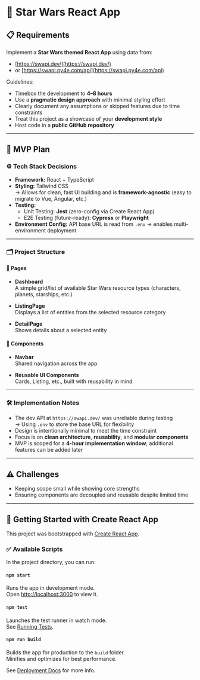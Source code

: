 # 🌌 Star Wars React App

## 📋 Requirements

Implement a **Star Wars themed React App** using data from:

- [https://swapi.dev/](https://swapi.dev/)
- or [https://swapi.py4e.com/api](https://swapi.py4e.com/api)

Guidelines:

- Timebox the development to **4–8 hours**
- Use a **pragmatic design approach** with minimal styling effort
- Clearly document any assumptions or skipped features due to time constraints
- Treat this project as a showcase of your **development style**
- Host code in a **public GitHub repository**

---

## 🚀 MVP Plan

### ⚙️ Tech Stack Decisions

- **Framework:** React + TypeScript
- **Styling:** Tailwind CSS  
  → Allows for clean, fast UI building and is **framework-agnostic** (easy to migrate to Vue, Angular, etc.)
- **Testing:**
  - Unit Testing: **Jest** (zero-config via Create React App)
  - E2E Testing (future-ready): **Cypress** or **Playwright**
- **Environment Config:** API base URL is read from `.env` → enables multi-environment deployment

---

### 🗂️ Project Structure

#### 📄 Pages

- **Dashboard**  
  A simple grid/list of available Star Wars resource types (characters, planets, starships, etc.)

- **ListingPage**  
  Displays a list of entities from the selected resource category

- **DetailPage**  
  Shows details about a selected entity

#### 🧩 Components

- **Navbar**  
  Shared navigation across the app

- **Reusable UI Components**  
  Cards, Listing, etc., built with reusability in mind

---

### 🛠 Implementation Notes

- The dev API at `https://swapi.dev/` was unreliable during testing  
  → Using `.env` to store the base URL for flexibility
- Design is intentionally minimal to meet the time constraint
- Focus is on **clean architecture**, **reusability**, and **modular components**
- MVP is scoped for a **4-hour implementation window**; additional features can be added later

---

## ⚠️ Challenges

- Keeping scope small while showing core strengths
- Ensuring components are decoupled and reusable despite limited time

---

## 🧪 Getting Started with Create React App

This project was bootstrapped with [Create React App](https://github.com/facebook/create-react-app).

### ✅ Available Scripts

In the project directory, you can run:

#### `npm start`

Runs the app in development mode.  
Open [http://localhost:3000](http://localhost:3000) to view it.

#### `npm test`

Launches the test runner in watch mode.  
See [Running Tests](https://facebook.github.io/create-react-app/docs/running-tests).

#### `npm run build`

Builds the app for production to the `build` folder.  
Minifies and optimizes for best performance.

See [Deployment Docs](https://facebook.github.io/create-react-app/docs/deployment) for more info.
